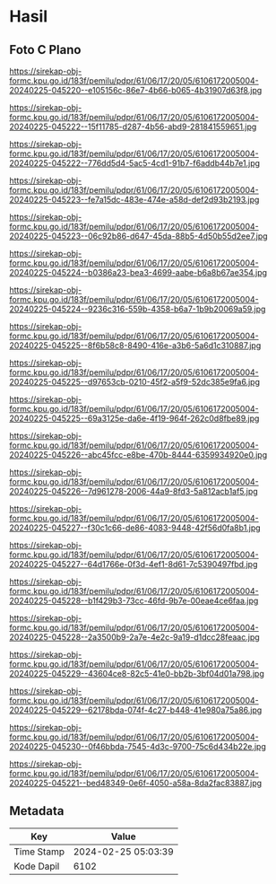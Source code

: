 # Hasil

## Foto C Plano

https://sirekap-obj-formc.kpu.go.id/183f/pemilu/pdpr/61/06/17/20/05/6106172005004-20240225-045220--e105156c-86e7-4b66-b065-4b31907d63f8.jpg

https://sirekap-obj-formc.kpu.go.id/183f/pemilu/pdpr/61/06/17/20/05/6106172005004-20240225-045222--15f11785-d287-4b56-abd9-281841559651.jpg

https://sirekap-obj-formc.kpu.go.id/183f/pemilu/pdpr/61/06/17/20/05/6106172005004-20240225-045222--776dd5d4-5ac5-4cd1-91b7-f6addb44b7e1.jpg

https://sirekap-obj-formc.kpu.go.id/183f/pemilu/pdpr/61/06/17/20/05/6106172005004-20240225-045223--fe7a15dc-483e-474e-a58d-def2d93b2193.jpg

https://sirekap-obj-formc.kpu.go.id/183f/pemilu/pdpr/61/06/17/20/05/6106172005004-20240225-045223--06c92b86-d647-45da-88b5-4d50b55d2ee7.jpg

https://sirekap-obj-formc.kpu.go.id/183f/pemilu/pdpr/61/06/17/20/05/6106172005004-20240225-045224--b0386a23-bea3-4699-aabe-b6a8b67ae354.jpg

https://sirekap-obj-formc.kpu.go.id/183f/pemilu/pdpr/61/06/17/20/05/6106172005004-20240225-045224--9236c316-559b-4358-b6a7-1b9b20069a59.jpg

https://sirekap-obj-formc.kpu.go.id/183f/pemilu/pdpr/61/06/17/20/05/6106172005004-20240225-045225--8f6b58c8-8490-416e-a3b6-5a6d1c310887.jpg

https://sirekap-obj-formc.kpu.go.id/183f/pemilu/pdpr/61/06/17/20/05/6106172005004-20240225-045225--d97653cb-0210-45f2-a5f9-52dc385e9fa6.jpg

https://sirekap-obj-formc.kpu.go.id/183f/pemilu/pdpr/61/06/17/20/05/6106172005004-20240225-045225--69a3125e-da6e-4f19-964f-262c0d8fbe89.jpg

https://sirekap-obj-formc.kpu.go.id/183f/pemilu/pdpr/61/06/17/20/05/6106172005004-20240225-045226--abc45fcc-e8be-470b-8444-6359934920e0.jpg

https://sirekap-obj-formc.kpu.go.id/183f/pemilu/pdpr/61/06/17/20/05/6106172005004-20240225-045226--7d961278-2006-44a9-8fd3-5a812acb1af5.jpg

https://sirekap-obj-formc.kpu.go.id/183f/pemilu/pdpr/61/06/17/20/05/6106172005004-20240225-045227--f30c1c66-de86-4083-9448-42f56d0fa8b1.jpg

https://sirekap-obj-formc.kpu.go.id/183f/pemilu/pdpr/61/06/17/20/05/6106172005004-20240225-045227--64d1766e-0f3d-4ef1-8d61-7c5390497fbd.jpg

https://sirekap-obj-formc.kpu.go.id/183f/pemilu/pdpr/61/06/17/20/05/6106172005004-20240225-045228--b1f429b3-73cc-46fd-9b7e-00eae4ce6faa.jpg

https://sirekap-obj-formc.kpu.go.id/183f/pemilu/pdpr/61/06/17/20/05/6106172005004-20240225-045228--2a3500b9-2a7e-4e2c-9a19-d1dcc28feaac.jpg

https://sirekap-obj-formc.kpu.go.id/183f/pemilu/pdpr/61/06/17/20/05/6106172005004-20240225-045229--43604ce8-82c5-41e0-bb2b-3bf04d01a798.jpg

https://sirekap-obj-formc.kpu.go.id/183f/pemilu/pdpr/61/06/17/20/05/6106172005004-20240225-045229--62178bda-074f-4c27-b448-41e980a75a86.jpg

https://sirekap-obj-formc.kpu.go.id/183f/pemilu/pdpr/61/06/17/20/05/6106172005004-20240225-045230--0f46bbda-7545-4d3c-9700-75c6d434b22e.jpg

https://sirekap-obj-formc.kpu.go.id/183f/pemilu/pdpr/61/06/17/20/05/6106172005004-20240225-045221--bed48349-0e6f-4050-a58a-8da2fac83887.jpg


## Metadata

| Key        | Value               |
| ---------- | ------------------- |
| Time Stamp | 2024-02-25 05:03:39 |
| Kode Dapil | 6102                |



